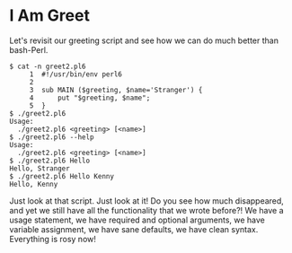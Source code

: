 # I Am Greet

Let's revisit our greeting script and see how we can do much better than bash-Perl.  

```
$ cat -n greet2.pl6
     1	#!/usr/bin/env perl6
     2
     3	sub MAIN ($greeting, $name='Stranger') {
     4	    put "$greeting, $name";
     5	}
$ ./greet2.pl6
Usage:
  ./greet2.pl6 <greeting> [<name>]
$ ./greet2.pl6 --help
Usage:
  ./greet2.pl6 <greeting> [<name>]
$ ./greet2.pl6 Hello
Hello, Stranger
$ ./greet2.pl6 Hello Kenny
Hello, Kenny
```

Just look at that script.  Just look at it!  Do you see how much disappeared, and yet we still have all the functionality that we wrote before?!  We have a usage statement, we have required and optional arguments, we have variable assignment, we have sane defaults, we have clean syntax.  Everything is rosy now!
